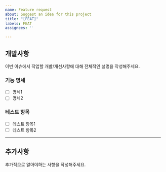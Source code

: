 ```yaml
---
name: Feature request
about: Suggest an idea for this project
title: "[FEAT]"
labels: FEAT
assignees: ''

---
```


## 개발사항

이번 이슈에서 작업할 개발/개선사항에 대해 전체적인 설명을 작성해주세요.

### 기능 명세

- [ ] 명세1
- [ ] 명세2

### 테스트 항목

- [ ] 테스트 항목1
- [ ] 테스트 항목2

---


## 추가사항

추가적으로 알아야하는 사항을 작성해주세요.
